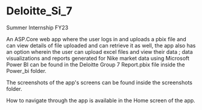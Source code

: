 # Deloitte_Si_7
Summer Internship FY23

An ASP.Core web app where the user logs in and uploads a pbix file and can view details of file uploaded and can retrieve it as well, the app also has an option wherein the user can upload excel files and view their data ; data visualizations and reports generated for Nike market data using Microsoft Power BI can be found in the Deloitte Group 7 Report.pbix file inside the Power_bi folder.

The screenshots of the app's screens can be found inside the screenshots folder.

How to navigate through the app is available in the Home screen of the app.
